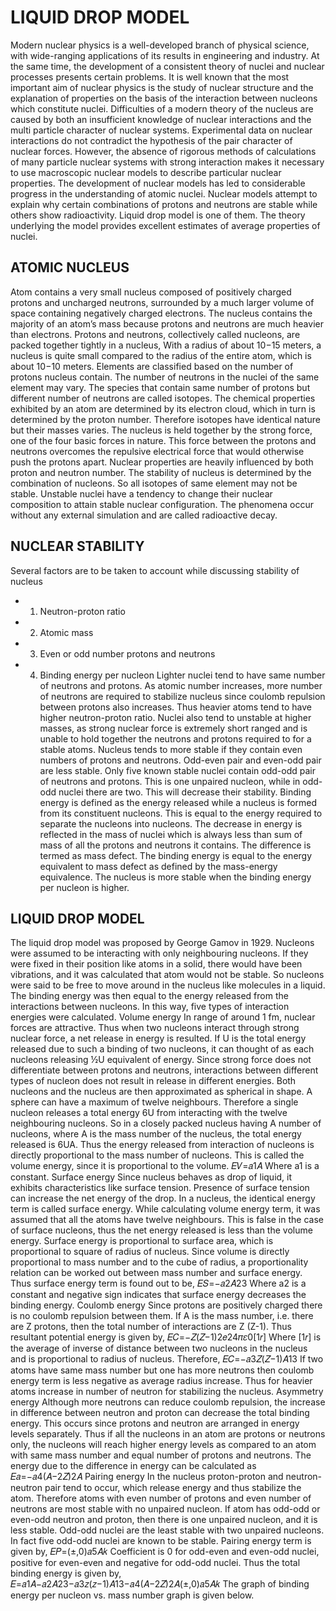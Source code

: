 # LIQUID DROP MODEL
Modern nuclear physics is a well-developed branch of physical science, with wide-ranging applications of its results in engineering and industry. At the same time, the development of a consistent theory of nuclei and nuclear processes presents certain problems. It is well known that the most important aim of nuclear physics is the study of nuclear structure and the explanation of properties on the basis of the interaction between nucleons which constitute nuclei. Difficulties of a modern theory of the nucleus are caused by both an insufficient knowledge of nuclear interactions and the multi particle character of nuclear systems. Experimental data on nuclear interactions do not contradict the hypothesis of the pair character of nuclear forces. However, the absence of rigorous methods of calculations of many particle nuclear systems with strong interaction makes it necessary to use macroscopic nuclear models to describe particular nuclear properties. The development of nuclear models has led to considerable progress in the understanding of atomic nuclei. Nuclear models attempt to explain why certain combinations of protons and neutrons are stable while others show radioactivity. Liquid drop model is one of them. The theory underlying the model provides excellent estimates of average properties of nuclei.

## ATOMIC NUCLEUS
Atom contains a very small nucleus composed of positively charged protons and uncharged neutrons, surrounded by a much larger volume of space containing negatively charged electrons. The nucleus contains the majority of an atom’s mass because protons and neutrons are much heavier than electrons. Protons and neutrons, collectively called nucleons, are packed together tightly in a nucleus, With a radius of about 10−15 meters, a nucleus is quite small compared to the radius of the entire atom, which is about 10−10 meters. Elements are classified based on the number of protons nucleus contain. The number of neutrons in the nuclei of the same element may vary. The species that contain same number of protons but different number of neutrons are called isotopes. The chemical properties exhibited by an atom are determined by its electron cloud, which in turn is determined by the proton number. Therefore isotopes have identical nature but their masses varies. The nucleus is held together by the strong force, one of the four basic forces in nature. This force between the protons and neutrons overcomes the repulsive electrical force that would otherwise push the protons apart. Nuclear properties are heavily influenced by both proton and neutron number. The stability of nucleus is determined by the combination of nucleons. So all isotopes of same element may not be stable. Unstable nuclei have a tendency to change their nuclear composition to attain stable nuclear configuration. The phenomena occur without any external simulation and are called radioactive decay.

## NUCLEAR STABILITY 
Several factors are to be taken to account while discussing stability of nucleus 
* 1. Neutron-proton ratio 
* 2. Atomic mass
* 3. Even or odd number protons and neutrons 
* 4. Binding energy per nucleon 
Lighter nuclei tend to have same number of neutrons and protons. As atomic number increases, more number of neutrons are required to stabilize nucleus since coulomb repulsion between protons also increases. Thus heavier atoms tend to have higher neutron-proton ratio. Nuclei also tend to unstable at higher masses, as strong nuclear force is extremely short ranged and is unable to hold together the neutrons and protons required to for a stable atoms. Nucleus tends to more stable if they contain even numbers of protons and neutrons. Odd-even pair and even-odd pair are less stable. Only five known stable nuclei contain odd-odd pair of neutrons and protons. This is one unpaired nucleon, while in odd-odd nuclei there are two. This will decrease their stability. Binding energy is defined as the energy released while a nucleus is formed from its constituent nucleons. This is equal to the energy required to separate the nucleons into nucleons. The decrease in energy is reflected in the mass of nuclei which is always less than sum of mass of all the protons and neutrons it contains. The difference is termed as mass defect. The binding energy is equal to the energy equivalent to mass defect as defined by the mass-energy equivalence. The nucleus is more stable when the binding energy per nucleon is higher.

## LIQUID DROP MODEL
The liquid drop model was proposed by George Gamov in 1929. Nucleons were assumed to be interacting with only neighbouring nucleons. If they were fixed in their position like atoms in a solid, there would have been vibrations, and it was calculated that atom would not be stable. So nucleons were said to be free to move around in the nucleus like molecules in a liquid. The binding energy was then equal to the energy released from the interactions between nucleons. In this way, five types of interaction energies were calculated.
Volume energy In range of around 1 fm, nuclear forces are attractive. Thus when two nucleons interact through strong nuclear force, a net release in energy is resulted. If U is the total energy released due to such a binding of two nucleons, it can thought of as each nucleons releasing ½U equivalent of energy. Since strong force does not differentiate between protons and neutrons, interactions between different types of nucleon does not result in release in different energies. Both nucleons and the nucleus are then approximated as spherical in shape. A sphere can have a maximum of twelve neighbours. Therefore a single nucleon releases a total energy 6U from interacting with the twelve neighbouring nucleons. So in a closely packed nucleus having A number of nucleons, where A is the mass number of the nucleus, the total energy released is 6UA. Thus the energy released from interaction of nucleons is directly proportional to the mass number of nucleons. This is called the volume energy, since it is proportional to the volume.
𝐸𝑉=𝑎1𝐴
Where a1 is a constant.
Surface energy Since nucleus behaves as drop of liquid, it exhibits characteristics like surface tension. Presence of surface tension can increase the net energy of the drop. In a nucleus, the identical energy term is called surface energy. While calculating volume energy term, it was assumed that all the atoms have twelve neighbours. This is false in the case of surface nucleons, thus the net energy released is less than the volume energy. Surface energy is proportional to surface area, which is proportional to square of radius of nucleus. Since volume is directly proportional to mass number and to the cube of radius, a proportionality relation can be worked out between mass number and surface energy. Thus surface energy term is found out to be,
𝐸𝑆=−𝑎2𝐴23
Where a2 is a constant and negative sign indicates that surface energy decreases the binding energy.
Coulomb energy
Since protons are positively charged there is no coulomb repulsion between them. If A is the mass number, i.e. there are Z protons, then the total number of interactions are Z (Z-1). Thus resultant potential energy is given by,
𝐸𝐶=−𝑍(𝑍−1)2𝑒24𝜋𝜀0[1𝑟]
Where [1𝑟] is the average of inverse of distance between two nucleons in the nucleus and is proportional to radius of nucleus. Therefore,
𝐸𝐶=−𝑎3𝑍(𝑍−1)𝐴13
If two atoms have same mass number but one has more neutrons then coulomb energy term is less negative as average radius increase. Thus for heavier atoms increase in number of neutron for stabilizing the nucleus.
Asymmetry energy
Although more neutrons can reduce coulomb repulsion, the increase in difference between neutron and proton can decrease the total binding energy. This occurs since protons and neutron are arranged in energy levels separately. Thus if all the nucleons in an atom are protons or neutrons only, the nucleons will reach higher energy levels as compared to an atom with same mass number and equal number of protons and neutrons.
The energy due to the difference in energy can be calculated as 𝐸𝑎=−𝑎4(𝐴−2𝑍)2𝐴
Pairing energy
In the nucleus proton-proton and neutron-neutron pair tend to occur, which release energy and thus stabilize the atom. Therefore atoms with even number of protons and even number of neutrons are most stable with no unpaired nucleon.
If atom has odd-odd or even-odd neutron and proton, then there is one unpaired nucleon, and it is less stable.
Odd-odd nuclei are the least stable with two unpaired nucleons. In fact five odd-odd nuclei are known to be stable.
Pairing energy term is given by, 𝐸𝑃=(±,0)𝑎5𝐴𝑘
Coefficient is 0 for odd-even and even-odd nuclei, positive for even-even and negative for odd-odd nuclei.
Thus the total binding energy is given by,
𝐸=𝑎1𝐴−𝑎2𝐴23−𝑎3𝑧(𝑧−1)𝐴13−𝑎4(𝐴−2𝑍)2𝐴(±,0)𝑎5𝐴𝑘
The graph of binding energy per nucleon vs. mass number graph is given below.
